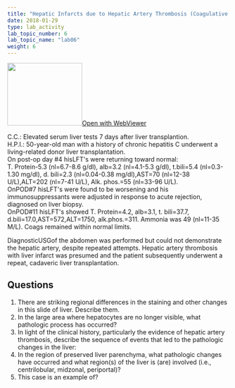 ```yaml
---
title: "Hepatic Infarcts due to Hepatic Artery Thrombosis (Coagulative Necrosis)"
date: 2018-01-29
type: lab_activity
lab_topic_number: 6
lab_topic_name: "lab06"
weight: 6
---
```

<div class="entrybody">
<div class="thumbnail"><a href="https://pathologylab.ctl.columbia.edu/slides/slide3471/" target="_blank"><img alt="" src="/assets/images/slide_3471.jpg" width="170" height="142" class="mt-image-left"></a><a href="https://pathologylab.ctl.columbia.edu/slides/slide3471/" target="_blank">Open with WebViewer</a></div>

<p><span class="caps">C.C.</span>: Elevated serum liver tests 7 days after liver transplantion.<br>
<span class="caps">H.P.I.</span>: 50-year-old man with a history of chronic hepatitis C underwent a living-related donor liver transplantation.<br>
On post-op day #4 his<span class="caps">LFT'</span>s were returning toward normal:<br>
T. Protein-5.3 (nl=6.7-8.6 g/dl), alb=3.2 (nl=4.1-5.3 g/dl), t.bili=5.4 (nl=0.3-1.30 mg/dl), d. bili=2.3 (nl=0.04-0.38 mg/dl),<span class="caps">AST</span>=70 (nl=12-38 U/L),<span class="caps">ALT</span>=202 (nl=7-41 U/L), Alk. phos.=55 (nl=33-96 U/L).<br>
On<span class="caps">POD</span>#7 his<span class="caps">LFT'</span>s were found to be worsening and his immunosuppressants were adjusted in response to acute rejection, diagnosed on liver biopsy.<br>
On<span class="caps">POD</span>#11 his<span class="caps">LFT'</span>s showed T. Protein=4.2, alb=3.1, t. bili=37.7, d.bili=17.0,<span class="caps">AST</span>=572,<span class="caps">ALT</span>=1750, alk.phos.=311. Ammonia was 49 (nl=11-35 M/L). Coags remained within normal limits.</p>

<p>Diagnostic<span class="caps">USG</span>of the abdomen was performed but could not demonstrate the hepatic artery, despite repeated attempts. Hepatic artery thrombosis with liver infarct was presumed and the patient subsequently underwent a repeat, cadaveric liver transplantation.<br clear="all"></p>

<h2>Questions</h2>


<ol>
<li>There are striking regional differences in the staining and other changes in this slide of liver. Describe them.</li>
<li>In the large area where hepatocytes are no longer visible, what pathologic process has occurred?</li>
<li>In light of the clinical history, particularly the evidence of hepatic artery thrombosis, describe the sequence of events that led to the pathologic changes in the liver:</li>
<li>In the region of preserved liver parenchyma, what pathologic changes have occurred and what region(s) of the liver is (are) involved (i.e., centrilobular, midzonal, periportal)?</li>
<li>This case is an example of?</li>
</ol>


						
</div>
